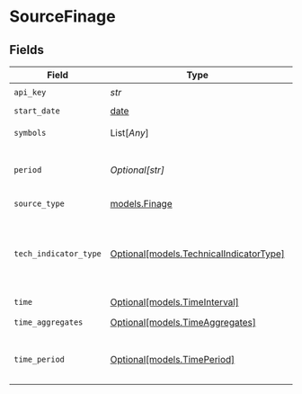 # SourceFinage


## Fields

| Field                                                                          | Type                                                                           | Required                                                                       | Description                                                                    |
| ------------------------------------------------------------------------------ | ------------------------------------------------------------------------------ | ------------------------------------------------------------------------------ | ------------------------------------------------------------------------------ |
| `api_key`                                                                      | *str*                                                                          | :heavy_check_mark:                                                             | N/A                                                                            |
| `start_date`                                                                   | [date](https://docs.python.org/3/library/datetime.html#date-objects)           | :heavy_check_mark:                                                             | N/A                                                                            |
| `symbols`                                                                      | List[*Any*]                                                                    | :heavy_check_mark:                                                             | List of symbols                                                                |
| `period`                                                                       | *Optional[str]*                                                                | :heavy_minus_sign:                                                             | Time period. Default is 10                                                     |
| `source_type`                                                                  | [models.Finage](../models/finage.md)                                           | :heavy_check_mark:                                                             | N/A                                                                            |
| `tech_indicator_type`                                                          | [Optional[models.TechnicalIndicatorType]](../models/technicalindicatortype.md) | :heavy_minus_sign:                                                             | One of DEMA, EMA, SMA, WMA, RSI, TEMA, Williams, ADX                           |
| `time`                                                                         | [Optional[models.TimeInterval]](../models/timeinterval.md)                     | :heavy_minus_sign:                                                             | N/A                                                                            |
| `time_aggregates`                                                              | [Optional[models.TimeAggregates]](../models/timeaggregates.md)                 | :heavy_minus_sign:                                                             | Size of the time                                                               |
| `time_period`                                                                  | [Optional[models.TimePeriod]](../models/timeperiod.md)                         | :heavy_minus_sign:                                                             | Time Period for cash flow stmts                                                |